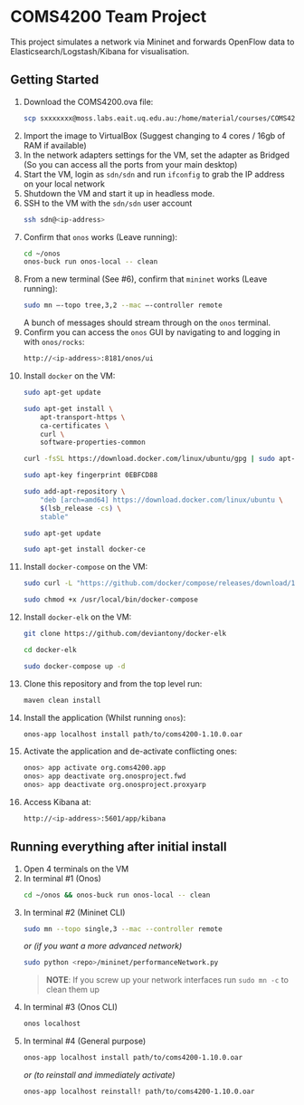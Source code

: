 # COMS4200 Team Project

This project simulates a network via Mininet and forwards OpenFlow data to Elasticsearch/Logstash/Kibana for visualisation.

## Getting Started

1. Download the COMS4200.ova file:
    ```bash
    scp sxxxxxxx@moss.labs.eait.uq.edu.au:/home/material/courses/COMS4200/COMS4200.ova . 
    ```
2. Import the image to VirtualBox (Suggest changing to 4 cores / 16gb of RAM if available)
3. In the network adapters settings for the VM, set the adapter as Bridged (So you can access all the ports from your main desktop)
4. Start the VM, login as `sdn/sdn` and run `ifconfig` to grab the IP address on your local network
5. Shutdown the VM and start it up in headless mode.
6. SSH to the VM with the `sdn/sdn` user account
    ```bash
    ssh sdn@<ip-address>
    ```
7. Confirm that `onos` works (Leave running):
    ```bash
    cd ~/onos
    onos-buck run onos-local -- clean
    ```
8. From a new terminal (See #6), confirm that `mininet` works (Leave running):
    ```bash
    sudo mn –-topo tree,3,2 --mac –-controller remote
    ```
    A bunch of messages should stream through on the `onos` terminal.
9. Confirm you can access the `onos` GUI by navigating to and logging in with `onos/rocks`:
    ```bash
    http://<ip-address>:8181/onos/ui
    ```
10. Install `docker` on the VM:
    ```bash
    sudo apt-get update

    sudo apt-get install \
        apt-transport-https \
        ca-certificates \
        curl \
        software-properties-common

    curl -fsSL https://download.docker.com/linux/ubuntu/gpg | sudo apt-key add -

    sudo apt-key fingerprint 0EBFCD88

    sudo add-apt-repository \
        "deb [arch=amd64] https://download.docker.com/linux/ubuntu \
        $(lsb_release -cs) \
        stable"

    sudo apt-get update

    sudo apt-get install docker-ce
    ```
11. Install `docker-compose` on the VM:
    ```bash
    sudo curl -L "https://github.com/docker/compose/releases/download/1.22.0/docker-compose-$(uname -s)-$(uname -m)" -o /usr/local/bin/docker-compose

    sudo chmod +x /usr/local/bin/docker-compose
    ```
12. Install `docker-elk` on the VM:
    ```bash
    git clone https://github.com/deviantony/docker-elk

    cd docker-elk

    sudo docker-compose up -d
    ```
13. Clone this repository and from the top level run:
    ```bash
    maven clean install
    ```
14. Install the application (Whilst running `onos`):
    ```bash
    onos-app localhost install path/to/coms4200-1.10.0.oar
    ```
15. Activate the application and de-activate conflicting ones:
    ```bash
    onos> app activate org.coms4200.app
    onos> app deactivate org.onosproject.fwd
    onos> app deactivate org.onosproject.proxyarp
    ```
16. Access Kibana at:
    ```bash
    http://<ip-address>:5601/app/kibana
    ```

## Running everything after initial install

1. Open 4 terminals on the VM
2. In terminal #1 (Onos)
    ```bash
    cd ~/onos && onos-buck run onos-local -- clean
    ```
3. In terminal #2 (Mininet CLI)
    ```bash
    sudo mn --topo single,3 --mac --controller remote
    ```
    _or (if you want a more advanced network)_
    ```bash
    sudo python <repo>/mininet/performanceNetwork.py
    ```
    > **NOTE**: If you screw up your network interfaces run `sudo mn -c` to clean them up
4. In terminal #3 (Onos CLI)
    ```bash
    onos localhost
    ```
5. In terminal #4 (General purpose)
    ```bash
    onos-app localhost install path/to/coms4200-1.10.0.oar
    ```
    _or (to reinstall and immediately activate)_
    ```bash
    onos-app localhost reinstall! path/to/coms4200-1.10.0.oar
    ```
